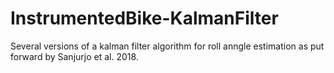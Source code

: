 # InstrumentedBike-KalmanFilter
Several versions of a kalman filter algorithm for roll anngle estimation as put forward by Sanjurjo et al. 2018.
